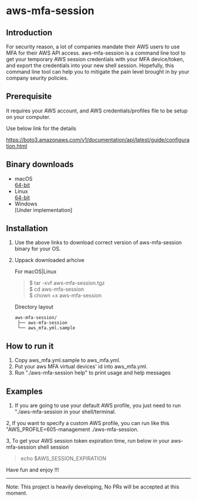# aws-mfa-session

## Introduction

For security reason, a lot of companies mandate their AWS users to use MFA for their AWS API access. aws-mfa-session is a command line tool to get your temporary AWS session credentials with your MFA device/token, and export the credentials into your new shell session. Hopefully, this command line tool can help you to mitigate the pain level brought in by your company seurity policies.

## Prerequisite
It requires your AWS account, and AWS credentials/profiles file to be setup on your computer.

Use below link for the details

https://boto3.amazonaws.com/v1/documentation/api/latest/guide/configuration.html

## Binary downloads

* macOS \
  [64-bit](https://drive.google.com/uc?export=download&id=1NXPTuuTF2u72fehHL0SCB4B9PmQd_NwB)
* Linux \
  [64-bit](https://drive.google.com/uc?export=download&id=1h1QfVWkgJry7lJO_QnaTTxh2oAgsl7Ne)
* Windows \
  [Under implementation]

## Installation
1. Use the above links to download correct version of aws-mfa-session binary for your OS.
2. Uppack downloaded arhcive

   For macOS|Linux
   > $ tar -xvf aws-mfa-session.tgz \
   > $ cd aws-mfa-session \
   > $ chown +x aws-mfa-session

    Directory layout

       aws-mfa-session/
        ├── aws-mfa-session
        └── aws_mfa.yml.sample
 
## How to run it

1. Copy aws_mfa.yml.sample to aws_mfa.yml.
2. Put your aws MFA virtual devices' id into aws_mfa.yml. 
3. Run "./aws-mfa-session help" to print usage and help messages

## Examples

1. If you are going to use your default AWS profile, you just need to run "./aws-mfa-session in your shell/terminal.

2, If you want to specify a custom AWS profile, you can run like this "AWS_PROFILE=605-management ./aws-mfa-session. 

3, To get your AWS session token expiration time, run below in your aws-mfa-session shell session

> echo $AWS_SESSION_EXPIRATION 


Have fun and enjoy !!!


-----
Note: This project is heavily developing, No PRs will be accepted at this moment.

